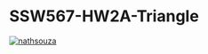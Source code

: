 # SSW567-HW2A-Triangle

[![nathsouza](https://circleci.com/gh/<nathsouza>/<SSW567-HW2A-Triangle>.svg?style=svg)](https://app.circleci.com/pipelines/github/<nathsouza>/<SSW567-HW2A-Triangle>?branch=main&filter=all)

